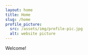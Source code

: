 ```yaml
---
layout: home
title: Home
slug: /home
profile_picture:
  src: /assets/img/profile-pic.jpg
  alt: website picture
---
```


<p>
  Welcome!
</p>
